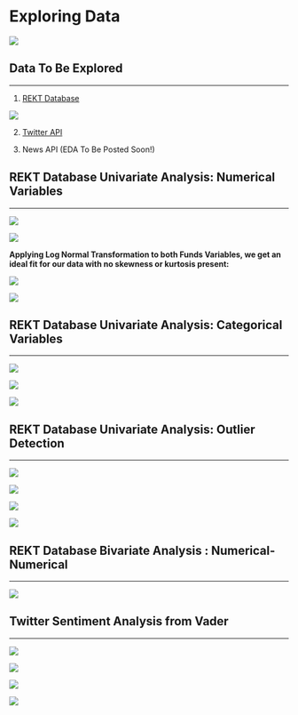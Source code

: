 # Exploring Data

[![](../images/EDA.jpeg)](https://pub.towardsai.net/overview-of-exploratory-data-analysis-with-haberman-dataset-6b7e2cf73a58)

## Data To Be Explored
---

1. [REKT Database](https://github.com/anly501/anly-501-project-TegveerG/blob/main/codes/Exploring_Data/EDA_REKT_Record_Data.ipynb)

[![](../images/REKT_database.jpeg)](https://defiyield.app/rekt-database)

2. [Twitter API](https://github.com/anly501/anly-501-project-TegveerG/blob/main/codes/Data_Cleaning/Twitter_API_cleaning.ipynb)

3. News API (EDA To Be Posted Soon!)

## REKT Database Univariate Analysis: Numerical Variables
---

[![](../images/Funds_Lost_USD_Moments.jpeg)](https://github.com/anly501/anly-501-project-TegveerG/blob/main/codes/Data_Cleaning/REKT_Database_Cleaning.ipynb)

[![](../images/Funds_Returned_USD_Moments.jpeg)](https://github.com/anly501/anly-501-project-TegveerG/blob/main/codes/Data_Cleaning/REKT_Database_Cleaning.ipynb)

**Applying Log Normal Transformation to both Funds Variables, we get an ideal fit for our data with no skewness or kurtosis present:**

[![](../images/Log_Funds_Lost_Moments.jpeg)](https://github.com/anly501/anly-501-project-TegveerG/blob/main/codes/Data_Cleaning/REKT_Database_Cleaning.ipynb)

[![](../images/Log_Funds_Returned_Moments.jpeg)](https://github.com/anly501/anly-501-project-TegveerG/blob/main/codes/Data_Cleaning/REKT_Database_Cleaning.ipynb)

## REKT Database Univariate Analysis: Categorical Variables
---

[![](../images/Attack_Day_of_Week_Moments.jpeg)](https://github.com/anly501/anly-501-project-TegveerG/blob/main/codes/Data_Cleaning/REKT_Database_Cleaning.ipynb)

[![](../images/Attack_Months_Moments.jpeg)](https://github.com/anly501/anly-501-project-TegveerG/blob/main/codes/Data_Cleaning/REKT_Database_Cleaning.ipynb)

[![](../images/Scam_Types_Barplot.jpeg)](https://github.com/anly501/anly-501-project-TegveerG/blob/main/codes/Data_Cleaning/REKT_Database_Cleaning.ipynb)

## REKT Database Univariate Analysis: Outlier Detection
---

[![](../images/Outlier_Funds_Returned_USD.jpeg)](https://github.com/anly501/anly-501-project-TegveerG/blob/main/codes/Data_Cleaning/REKT_Database_Cleaning.ipynb)

[![](../images/Outlier_Drop_Returned_Lost_USD.jpeg)](https://github.com/anly501/anly-501-project-TegveerG/blob/main/codes/Data_Cleaning/REKT_Database_Cleaning.ipynb)

[![](../images/Outliers_Funds_Lost_USD.jpeg)](https://github.com/anly501/anly-501-project-TegveerG/blob/main/codes/Data_Cleaning/REKT_Database_Cleaning.ipynb)

[![](../images/Outliers_Drop_Funds_Lost_USD.jpeg)](https://github.com/anly501/anly-501-project-TegveerG/blob/main/codes/Data_Cleaning/REKT_Database_Cleaning.ipynb)

## REKT Database Bivariate Analysis : Numerical-Numerical
---

[![](../images/Bivariate_Funds_Date_Corr.jpeg)](https://github.com/anly501/anly-501-project-TegveerG/blob/main/codes/Data_Cleaning/REKT_Database_Cleaning.ipynb)


## Twitter Sentiment Analysis from Vader
---

[![](../images/Top_Positive_Words_Vader.jpeg)](https://github.com/anly501/anly-501-project-TegveerG/blob/main/codes/Data_Cleaning/REKT_Database_Cleaning.ipynb)

[![](../images/Top_Positive_Words.jpeg)](https://github.com/anly501/anly-501-project-TegveerG/blob/main/codes/Data_Cleaning/REKT_Database_Cleaning.ipynb)

[![](../images/Top_Negative_Words.jpeg)](https://github.com/anly501/anly-501-project-TegveerG/blob/main/codes/Data_Cleaning/REKT_Database_Cleaning.ipynb)

[![](../images/Barplot_Neg_Words.jpeg)](https://github.com/anly501/anly-501-project-TegveerG/blob/main/codes/Data_Cleaning/REKT_Database_Cleaning.ipynb)


